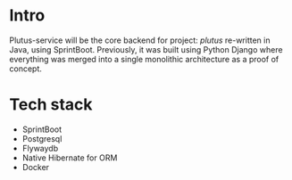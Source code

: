 # Intro

Plutus-service will be the core backend for project: *plutus* re-written in Java, using SprintBoot. Previously, it was built using Python Django where everything was merged into a single monolithic architecture as a proof of concept.

# Tech stack

* SprintBoot
* Postgresql
* Flywaydb
* Native Hibernate for ORM
* Docker
